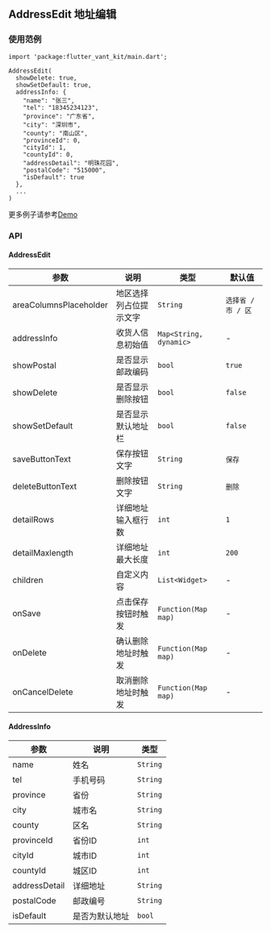 ## AddressEdit 地址编辑

### 使用范例

```
import 'package:flutter_vant_kit/main.dart';

AddressEdit(
  showDelete: true,
  showSetDefault: true,
  addressInfo: {
    "name": "张三",
    "tel": "18345234123",
    "province": "广东省",
    "city": "深圳市",
    "county": "南山区",
    "provinceId": 0,
    "cityId": 1,
    "countyId": 0,
    "addressDetail": "明珠花园",
    "postalCode": "515000",
    "isDefault": true
  },
  ...
)
```

更多例子请参考[Demo](https://github.com/benjaken/flutter_vant_kit/blob/master/example/lib/routes/demoAddressEdit.dart)

### API

#### AddressEdit

| 参数 | 说明 | 类型 | 默认值 |
| ------------ | ------------ | ------------ | ------------ |
| areaColumnsPlaceholder | 地区选择列占位提示文字 | `String` | `选择省 / 市 / 区` |
| addressInfo | 收货人信息初始值 | `Map<String, dynamic>` | - |
| showPostal | 是否显示邮政编码 | `bool` | `true` |
| showDelete | 是否显示删除按钮 | `bool` | `false` |
| showSetDefault | 是否显示默认地址栏 | `bool` | `false` |
| saveButtonText | 保存按钮文字 | `String` | `保存` |
| deleteButtonText | 删除按钮文字 | `String` | `删除` |
| detailRows | 详细地址输入框行数 | `int` | `1` |
| detailMaxlength | 详细地址最大长度 | `int` | `200` |
| children | 自定义内容 | `List<Widget>` | - |
| onSave | 点击保存按钮时触发 | `Function(Map map)` | - |
| onDelete | 确认删除地址时触发 | `Function(Map map)` | - |
| onCancelDelete | 取消删除地址时触发 | `Function(Map map)` | - |

#### AddressInfo

| 参数 | 说明 | 类型 |
| ------------ | ------------ | ------------ |
| name | 姓名 | `String` |
| tel | 手机号码 | `String` |
| province | 省份 | `String` |
| city | 城市名 | `String` |
| county | 区名 | `String` |
| provinceId | 省份ID | `int` |
| cityId | 城市ID | `int` |
| countyId | 城区ID | `int` |
| addressDetail | 详细地址 | `String` |
| postalCode | 邮政编号 | `String` |
| isDefault | 是否为默认地址 | `bool` |
